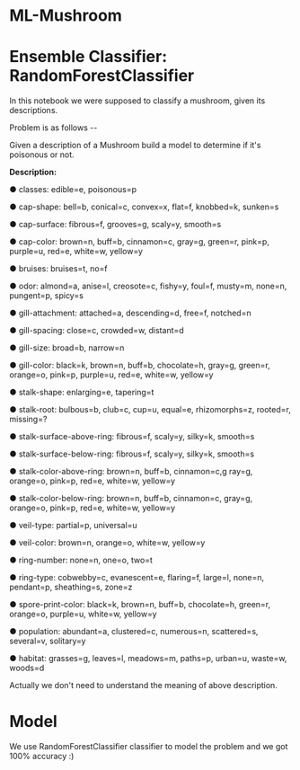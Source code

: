# ML-Mushroom
# Ensemble Classifier: RandomForestClassifier

In this notebook we were supposed to classify a mushroom, given its descriptions.

Problem is as follows -- 

Given a description of a Mushroom build a model to determine if it's poisonous or not.

**Description:**

● classes: edible=e, poisonous=p

● cap-shape: bell=b, conical=c, convex=x, flat=f, knobbed=k, sunken=s

● cap-surface: fibrous=f, grooves=g, scaly=y, smooth=s

● cap-color: brown=n, buff=b, cinnamon=c, gray=g, green=r, pink=p, purple=u, red=e, white=w, yellow=y

● bruises: bruises=t, no=f

● odor: almond=a, anise=l, creosote=c, fishy=y, foul=f, musty=m, none=n, pungent=p, spicy=s

● gill-attachment: attached=a, descending=d, free=f, notched=n

● gill-spacing: close=c, crowded=w, distant=d

● gill-size: broad=b, narrow=n

● gill-color: black=k, brown=n, buff=b, chocolate=h, gray=g, green=r, orange=o, pink=p, purple=u, red=e, white=w, yellow=y

● stalk-shape: enlarging=e, tapering=t

● stalk-root: bulbous=b, club=c, cup=u, equal=e, rhizomorphs=z, rooted=r, missing=?

● stalk-surface-above-ring: fibrous=f, scaly=y, silky=k, smooth=s

● stalk-surface-below-ring: fibrous=f, scaly=y, silky=k, smooth=s

● stalk-color-above-ring: brown=n, buff=b, cinnamon=c,g ray=g, orange=o, pink=p, red=e, white=w, yellow=y

● stalk-color-below-ring: brown=n, buff=b, cinnamon=c, gray=g, orange=o, pink=p, red=e, white=w, yellow=y

● veil-type: partial=p, universal=u

● veil-color: brown=n, orange=o, white=w, yellow=y

● ring-number: none=n, one=o, two=t

● ring-type: cobwebby=c, evanescent=e, flaring=f, large=l, none=n, pendant=p, sheathing=s, zone=z

● spore-print-color: black=k, brown=n, buff=b, chocolate=h, green=r, orange=o, purple=u, white=w, yellow=y

● population: abundant=a, clustered=c, numerous=n, scattered=s, several=v, solitary=y

● habitat: grasses=g, leaves=l, meadows=m, paths=p, urban=u, waste=w, woods=d


Actually we don't need to understand the meaning of above description.


# Model
We use RandomForestClassifier classifier to model the problem and we got 100% accuracy :)

